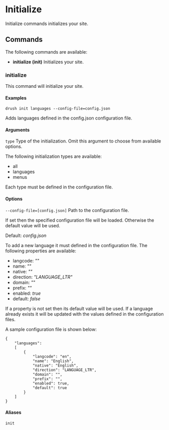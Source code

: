# Initialize

Initialize commands initializes your site.

## Commands

The following commands are available:

* **initialize (init)** Initializes your site.

### initialize

This command will initialize your site.

#### Examples

```
drush init languages --config-file=config.json
```

Adds languages defined in the config.json configuration file.

#### Arguments

`type` Type of the initialization. Omit this argument to choose from available
options.

The following initialization types are available:

* all
* languages
* menus

Each type must be defined in the configuration file.

#### Options

`--config-file=[config.json]` Path to the configuration file.

If set then the specified configuration file will be loaded. Otherwise the
default value will be used.

Default: _config.json_

To add a new language it must defined in the configuration file. The following
properties are available:

* langcode: _""_
* name: _""_
* native: _""_
* direction: _"LANGUAGE_LTR"_
* domain: _""_
* prefix: _""_
* enabled: _true_
* default: _false_

If a property is not set then its default value will be used. If a language
already exists it will be updated with the values defined in the configuration
files.

A sample configuration file is shown below:

```
{
	"languages":
	[
		{
			"langcode": "en",
			"name": "English",
			"native": "English",
			"direction": "LANGUAGE_LTR",
			"domain": "",
			"prefix": "",
			"enabled": true,
			"default": true
		}
	]
}
```

#### Aliases

`init`
